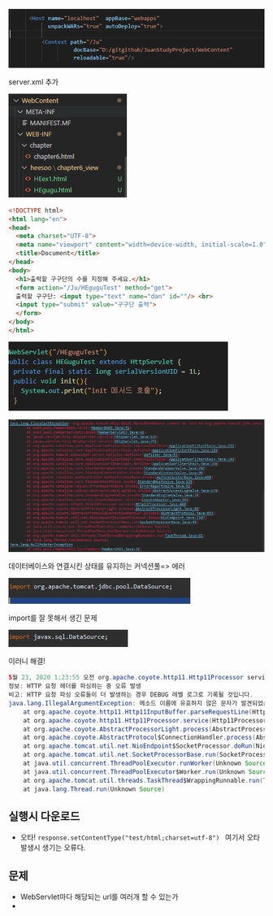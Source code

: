 ![image-20200515173227484](%EC%A3%BC%EC%95%88.assets/image-20200515173227484.png)

server.xml 추가

![image-20200515173306418](%EC%A3%BC%EC%95%88.assets/image-20200515173306418.png)

```html
<!DOCTYPE html>
<html lang="en">
<head>
  <meta charset="UTF-8">
  <meta name="viewport" content="width=device-width, initial-scale=1.0">
  <title>Document</title>
</head>
<body>
  <h1>출력할 구구단의 수를 지정해 주세요.</h1>
  <form action="/Ju/HEguguTest" method="get">
  출력할 구구단: <input type="text" name="dan" id=""/> <br>
  <input type="submit" value="구구단 출력">
  </form>
</body>
</html>

```

![image-20200515173339291](%EC%A3%BC%EC%95%88.assets/image-20200515173339291.png)





![image-20200522141144523](%EC%A3%BC%EC%95%88.assets/image-20200522141144523.png)

데이터베이스와 연결시킨 상태를 유지하는 커넥션풀=> 에러

![image-20200522141923432](%EC%A3%BC%EC%95%88.assets/image-20200522141923432.png)

import를 잘 못해서 생긴 문제

![image-20200522141953023](%EC%A3%BC%EC%95%88.assets/image-20200522141953023.png)

이러니 해결!





```java
5월 23, 2020 1:23:55 오전 org.apache.coyote.http11.Http11Processor service
정보: HTTP 요청 헤더를 파싱하는 중 오류 발생
비고: HTTP 요청 파싱 오류들이 더 발생하는 경우 DEBUG 레벨 로그로 기록될 것입니다.
java.lang.IllegalArgumentException: 메소드 이름에 유효하지 않은 문자가 발견되었습니다. HTTP 메소드 이름은 유효한 토큰이어야 합니다.
	at org.apache.coyote.http11.Http11InputBuffer.parseRequestLine(Http11InputBuffer.java:415)
	at org.apache.coyote.http11.Http11Processor.service(Http11Processor.java:294)
	at org.apache.coyote.AbstractProcessorLight.process(AbstractProcessorLight.java:66)
	at org.apache.coyote.AbstractProtocol$ConnectionHandler.process(AbstractProtocol.java:853)
	at org.apache.tomcat.util.net.NioEndpoint$SocketProcessor.doRun(NioEndpoint.java:1587)
	at org.apache.tomcat.util.net.SocketProcessorBase.run(SocketProcessorBase.java:49)
	at java.util.concurrent.ThreadPoolExecutor.runWorker(Unknown Source)
	at java.util.concurrent.ThreadPoolExecutor$Worker.run(Unknown Source)
	at org.apache.tomcat.util.threads.TaskThread$WrappingRunnable.run(TaskThread.java:61)
	at java.lang.Thread.run(Unknown Source)

```





## 실행시 다운로드

- 오타! `response.setContentType("test/html;charset=utf-8") ` 여기서 오타 발생시 생기는 오류다.



## 문제 

- WebServlet마다 해당되는 url를 여러개 할 수 있는가
- 